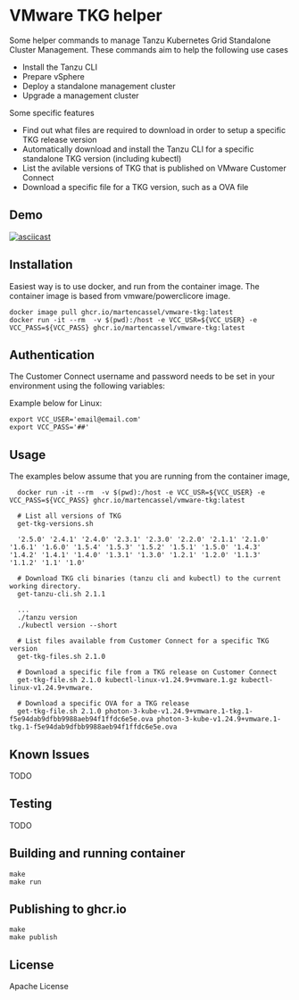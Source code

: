 # VMware TKG helper 

Some helper commands to manage Tanzu Kubernetes Grid Standalone Cluster Management.
These commands aim to help the following use cases

- Install the Tanzu CLI
- Prepare vSphere
- Deploy a standalone management cluster
- Upgrade a management cluster

Some specific features

- Find out what files are required to download in order to setup a specific TKG release version
- Automatically download and install the Tanzu CLI for a specific standalone TKG version (including kubectl) 
- List the avilable versions of TKG that is published on VMware Customer Connect
- Download a specific file for a TKG version, such as a OVA file

## Demo
 
[![asciicast](https://asciinema.org/a/EvxRu0gDekzGpmGcPwkpIVcDM.svg)](https://asciinema.org/a/EvxRu0gDekzGpmGcPwkpIVcDM)

## Installation

Easiest way is to use docker, and run from the container image. 
The container image is based from vmware/powerclicore image.

```
docker image pull ghcr.io/martencassel/vmware-tkg:latest
docker run -it --rm  -v $(pwd):/host -e VCC_USR=${VCC_USER} -e VCC_PASS=${VCC_PASS} ghcr.io/martencassel/vmware-tkg:latest
```

## Authentication

The Customer Connect username and password needs to be set in your environment using the following variables:

Example below for Linux:

```
export VCC_USER='email@email.com'
export VCC_PASS='##'
```

## Usage

The examples below assume that you are running from the container image,

```
  docker run -it --rm  -v $(pwd):/host -e VCC_USR=${VCC_USER} -e VCC_PASS=${VCC_PASS} ghcr.io/martencassel/vmware-tkg:latest
  
  # List all versions of TKG
  get-tkg-versions.sh
  
  '2.5.0' '2.4.1' '2.4.0' '2.3.1' '2.3.0' '2.2.0' '2.1.1' '2.1.0' '1.6.1' '1.6.0' '1.5.4' '1.5.3' '1.5.2' '1.5.1' '1.5.0' '1.4.3' '1.4.2' '1.4.1' '1.4.0' '1.3.1' '1.3.0' '1.2.1' '1.2.0' '1.1.3' '1.1.2' '1.1' '1.0'

  # Download TKG cli binaries (tanzu cli and kubectl) to the current working directory.
  get-tanzu-cli.sh 2.1.1
  
  ...
  ./tanzu version
  ./kubectl version --short

  # List files available from Customer Connect for a specific TKG version
  get-tkg-files.sh 2.1.0

  # Download a specific file from a TKG release on Customer Connect
  get-tkg-file.sh 2.1.0 kubectl-linux-v1.24.9+vmware.1.gz kubectl-linux-v1.24.9+vmware.

  # Download a specific OVA for a TKG release
  get-tkg-file.sh 2.1.0 photon-3-kube-v1.24.9+vmware.1-tkg.1-f5e94dab9dfbb9988aeb94f1ffdc6e5e.ova photon-3-kube-v1.24.9+vmware.1-tkg.1-f5e94dab9dfbb9988aeb94f1ffdc6e5e.ova

```

## Known Issues

TODO


## Testing

TODO

## Building and running container

```
make
make run
```

## Publishing to ghcr.io

```
make
make publish
```

## License
Apache License 


